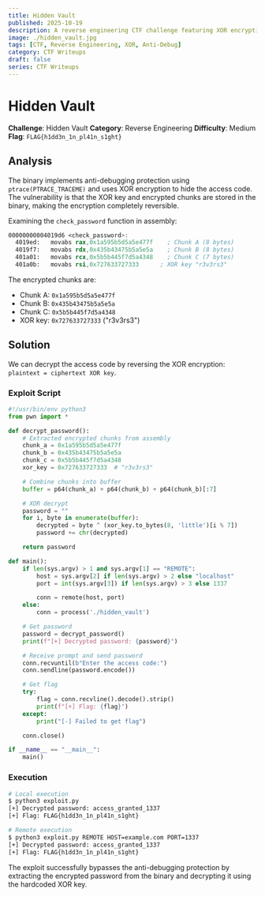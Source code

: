 ```yaml
---
title: Hidden Vault
published: 2025-10-19
description: A reverse engineering CTF challenge featuring XOR encryption and anti-debug techniques.
image: ./hidden_vault.jpg
tags: [CTF, Reverse Engineering, XOR, Anti-Debug]
category: CTF Writeups
draft: false
series: CTF Writeups
---
```


# Hidden Vault

**Challenge**: Hidden Vault
**Category**: Reverse Engineering
**Difficulty**: Medium
**Flag**: `FLAG{h1dd3n_1n_pl41n_s1ght}`

## Analysis

The binary implements anti-debugging protection using `ptrace(PTRACE_TRACEME)` and uses XOR encryption to hide the access code. The vulnerability is that the XOR key and encrypted chunks are stored in the binary, making the encryption completely reversible.

Examining the `check_password` function in assembly:

```asm
00000000004019d6 <check_password>:
  4019ed:   movabs rax,0x1a595b5d5a5e477f    ; Chunk A (8 bytes)
  4019f7:   movabs rdx,0x435b43475b5a5e5a    ; Chunk B (8 bytes)
  401a01:   movabs rcx,0x5b5b445f7d5a4348    ; Chunk C (7 bytes)
  401a0b:   movabs rsi,0x727633727333      ; XOR key "r3v3rs3"
```

The encrypted chunks are:
- Chunk A: `0x1a595b5d5a5e477f`
- Chunk B: `0x435b43475b5a5e5a`
- Chunk C: `0x5b5b445f7d5a4348`
- XOR key: `0x727633727333` ("r3v3rs3")

## Solution

We can decrypt the access code by reversing the XOR encryption: `plaintext = ciphertext XOR key`.

### Exploit Script

```python
#!/usr/bin/env python3
from pwn import *

def decrypt_password():
    # Extracted encrypted chunks from assembly
    chunk_a = 0x1a595b5d5a5e477f
    chunk_b = 0x435b43475b5a5e5a
    chunk_c = 0x5b5b445f7d5a4348
    xor_key = 0x727633727333  # "r3v3rs3"

    # Combine chunks into buffer
    buffer = p64(chunk_a) + p64(chunk_b) + p64(chunk_b)[:7]

    # XOR decrypt
    password = ""
    for i, byte in enumerate(buffer):
        decrypted = byte ^ (xor_key.to_bytes(8, 'little')[i % 7])
        password += chr(decrypted)

    return password

def main():
    if len(sys.argv) > 1 and sys.argv[1] == "REMOTE":
        host = sys.argv[2] if len(sys.argv) > 2 else "localhost"
        port = int(sys.argv[3]) if len(sys.argv) > 3 else 1337

        conn = remote(host, port)
    else:
        conn = process('./hidden_vault')

    # Get password
    password = decrypt_password()
    print(f"[+] Decrypted password: {password}")

    # Receive prompt and send password
    conn.recvuntil(b"Enter the access code:")
    conn.sendline(password.encode())

    # Get flag
    try:
        flag = conn.recvline().decode().strip()
        print(f"[+] Flag: {flag}")
    except:
        print("[-] Failed to get flag")

    conn.close()

if __name__ == "__main__":
    main()
```

### Execution

```bash
# Local execution
$ python3 exploit.py
[+] Decrypted password: access_granted_1337
[+] Flag: FLAG{h1dd3n_1n_pl41n_s1ght}

# Remote execution
$ python3 exploit.py REMOTE HOST=example.com PORT=1337
[+] Decrypted password: access_granted_1337
[+] Flag: FLAG{h1dd3n_1n_pl41n_s1ght}
```

The exploit successfully bypasses the anti-debugging protection by extracting the encrypted password from the binary and decrypting it using the hardcoded XOR key.
